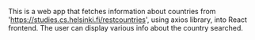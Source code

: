 This is a web app that fetches information about countries from 'https://studies.cs.helsinki.fi/restcountries', using axios library, into React frontend.
The user can display various info about the country searched.
